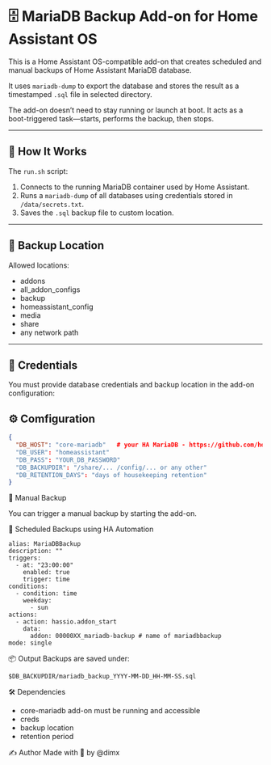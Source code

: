 # 🗄️ MariaDB Backup Add-on for Home Assistant OS

This is a Home Assistant OS-compatible add-on that creates scheduled and manual backups of Home Assistant MariaDB database.

It uses `mariadb-dump` to export the database and stores the result as a timestamped `.sql` file in selected directory.

The add-on doesn’t need to stay running or launch at boot. It acts as a boot-triggered task—starts, performs the backup, then stops.

---

## 🔧 How It Works

The `run.sh` script:

1. Connects to the running MariaDB container used by Home Assistant.
2. Runs a `mariadb-dump` of all databases using credentials stored in `/data/secrets.txt`.
3. Saves the `.sql` backup file to custom location.

---

## 🔐 Backup Location

Allowed locations:

  - addons
  - all_addon_configs
  - backup
  - homeassistant_config
  - media
  - share
  - any network path

---

## 🔐 Credentials

You must provide database credentials and backup location in the add-on configuration:

## ⚙️ Comfiguration 

```json
{
  "DB_HOST": "core-mariadb"   # your HA MariaDB - https://github.com/home-assistant/addons/tree/master/mariadb
  "DB_USER": "homeassistant"
  "DB_PASS": "YOUR_DB_PASSWORD"
  "DB_BACKUPDIR": "/share/... /config/... or any other"
  "DB_RETENTION_DAYS": "days of housekeeping retention"
}
```

🚀 Manual Backup

You can trigger a manual backup by starting the add-on.


📅 Scheduled Backups using HA Automation


```
alias: MariaDBBackup
description: ""
triggers:
  - at: "23:00:00"
    enabled: true
    trigger: time
conditions:
  - condition: time
    weekday:
      - sun
actions:
  - action: hassio.addon_start
    data:
      addon: 00000XX_mariadb-backup # name of mariadbbackup 
mode: single
```

📦 Output
Backups are saved under:

```
$DB_BACKUPDIR/mariadb_backup_YYYY-MM-DD_HH-MM-SS.sql
```

🛠️ Dependencies
- core-mariadb add-on must be running and accessible
- creds
- backup location
- retention period



✍️ Author
Made with 💙 by @dimx
